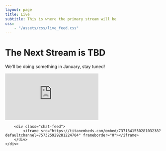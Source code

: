 ```yaml
---
layout: page
title: Live
subtitle: This is where the primary stream will be
css:
    - "/assets/css/live_feed.css"
---
```


# The Next Stream is TBD
We'll be doing something in January, stay tuned!

<div class="live-feed-container">
    <div class="feed-box">
        <div class="video-feed">
            <div class="video-box">
                <iframe src="https://www.youtube-nocookie.com/embed/n1TOz-_YhZk" frameborder="0" allow="accelerometer; autoplay; clipboard-write; encrypted-media; gyroscope; picture-in-picture" allowfullscreen></iframe>
            </div>
        </div>

        <div class="chat-feed">
            <iframe src="https://titanembeds.com/embed/737134155028103238?defaultchannel=757325929281224704" frameborder="0"></iframe>
        </div>
    </div>
</div>
